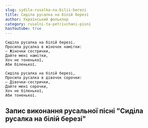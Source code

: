 ```yaml
---
slug: sydila-rusalka-na-bilii-berezi
title: Сиділа русалка на білій березі
author: Український фольклор
category: rusalni-ta-petrivchani-pisni
hasYoutube: true
---
```

```
Сиділа русалка на білій березі.
Просила русалка в жіночок намітки:
— Жіночки сестрички,
Дайте мені намітки,
Хоч не тоненької,
Аби біленької.
```

```
Сиділа русалка на білій березі,
Просила русалка в дівочок сорочки:
— Дівочки-сестрички,
Дайте мені сорочки,
Хоч не біленької,
Аби тоненької.
```

## Запис виконання русальної пісні "Сиділа русалка на білій березі"

<YoutubeIframe id="7SVk5CMpCfo" className="md:w-4/5" />

